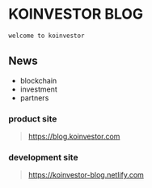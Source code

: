 # KOINVESTOR BLOG

```bash
welcome to koinvestor
```

## News

-   blockchain
-   investment
-   partners

### product site

> https://blog.koinvestor.com

### development site

> https://koinvestor-blog.netlify.com
